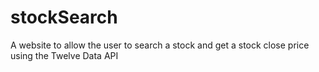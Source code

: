 # stockSearch
 
A website to allow the user to search a stock and get a stock close price using the Twelve Data API
